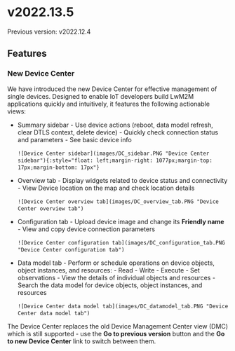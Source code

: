 # v2022.13.5

Previous version: v2022.12.4

## Features

### New Device Center
We have introduced the new Device Center for effective management of single devices. Designed to enable IoT developers build LwM2M applications quickly and intuitively, it features the following actionable views:

- Summary sidebar
       - Use device actions (reboot, data model refresh, clear DTLS context, delete device)
       - Quickly check connection status and parameters
       - See basic device info

      ![Device Center sidebar](images/DC_sidebar.PNG "Device Center sidebar"){:style="float: left;margin-right: 1077px;margin-top: 17px;margin-bottom: 17px"}

- Overview tab
       - Display widgets related to device status and connectivity
       - View Device location on the map and check location details

      ![Device Center overview tab](images/DC_overview_tab.PNG "Device Center overview tab")

- Configuration tab
       - Upload device image and change its **Friendly name**
       - View and copy device connection parameters

      ![Device Center configuration tab](images/DC_configuration_tab.PNG "Device Center configuration tab")

- Data model tab
       - Perform or schedule operations on device objects, object instances, and resources:
           - Read
           - Write
           - Execute
           - Set observations
       - View the details of individual objects and resources
       - Search the data model for device objects, object instances, and resources

      ![Device Center data model tab](images/DC_datamodel_tab.PNG "Device Center data model tab")
The Device Center replaces the old Device Management Center view (DMC) which is still supported - use the **Go to previous version** button and the **Go to new Device Center** link to switch between them.
